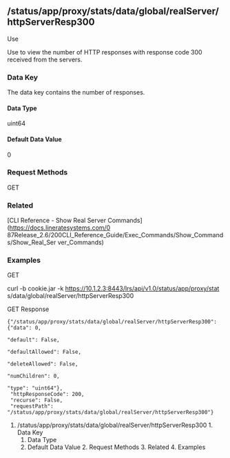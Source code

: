 ## /status/app/proxy/stats/data/global/realServer/httpServerResp300

Use

Use to view the number of HTTP responses with response code 300 received from
the servers.

### Data Key

The data key contains the number of responses.

#### Data Type

uint64

#### Default Data Value

0

### Request Methods

GET

### Related

[CLI Reference - Show Real Server Commands](https://docs.lineratesystems.com/0
87Release_2.6/200CLI_Reference_Guide/Exec_Commands/Show_Commands/Show_Real_Ser
ver_Commands)

### Examples

GET

curl -b cookie.jar -k https://10.1.2.3:8443/lrs/api/v1.0/status/app/proxy/stat
s/data/global/realServer/httpServerResp300

GET Response

    
    {"/status/app/proxy/stats/data/global/realServer/httpServerResp300": {"data": 0,
                                                                           "default": False,
                                                                           "defaultAllowed": False,
                                                                           "deleteAllowed": False,
                                                                           "numChildren": 0,
                                                                           "type": "uint64"},
     "httpResponseCode": 200,
     "recurse": False,
     "requestPath": "/status/app/proxy/stats/data/global/realServer/httpServerResp300"}
    

  1. /status/app/proxy/stats/data/global/realServer/httpServerResp300
    1. Data Key
      1. Data Type
      2. Default Data Value
    2. Request Methods
    3. Related
    4. Examples

